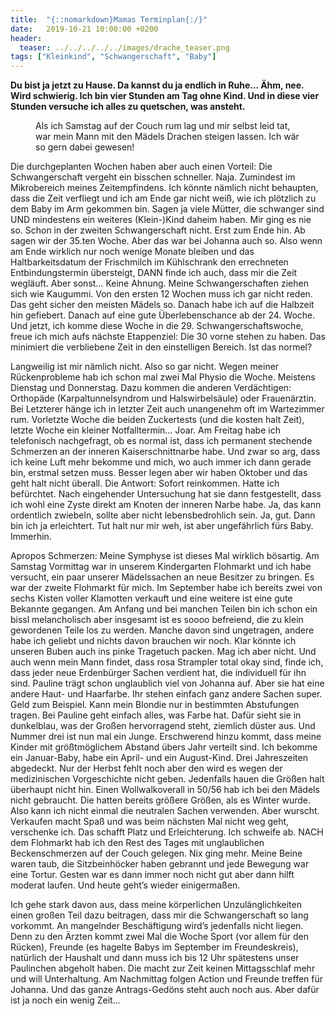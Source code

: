 ```yaml
---
title:  "{::nomarkdown}Mamas Terminplan{:/}"
date:   2019-10-21 10:00:00 +0200
header:
  teaser: ../../../../../images/drache_teaser.png
tags: ["Kleinkind", "Schwangerschaft", "Baby"]
---
```


**Du bist ja jetzt zu Hause. Da kannst du ja endlich in Ruhe... Ähm, nee. Wird schwierig. Ich bin vier Stunden am Tag ohne Kind. Und in diese vier Stunden versuche ich alles zu quetschen, was ansteht.**

<figure>
  <img src="../../../../../images/drache.png" alt="">
  <figcaption>Als ich Samstag auf der Couch rum lag und mir selbst leid tat, war mein Mann mit den Mädels Drachen steigen lassen. Ich wär so gern dabei gewesen!</figcaption>
</figure>

Die durchgeplanten Wochen haben aber auch einen Vorteil: Die Schwangerschaft vergeht ein bisschen schneller. Naja. Zumindest im Mikrobereich meines Zeitempfindens. Ich könnte nämlich nicht behaupten, dass die Zeit verfliegt und ich am Ende gar nicht weiß, wie ich plötzlich zu dem Baby im Arm gekommen bin. Sagen ja viele Mütter, die schwanger sind UND mindestens ein weiteres (Klein-)Kind daheim haben. Mir ging es nie so. Schon in der zweiten Schwangerschaft nicht. Erst zum Ende hin. Ab sagen wir der 35.ten Woche. Aber das war bei Johanna auch so. Also wenn am Ende wirklich nur noch wenige Monate bleiben und das Haltbarkeitsdatum der Frischmilch im Kühlschrank den errechneten Entbindungstermin übersteigt, DANN finde ich auch, dass mir die Zeit wegläuft. Aber sonst… Keine Ahnung. Meine Schwangerschaften ziehen sich wie Kaugummi. Von den ersten 12 Wochen muss ich gar nicht reden. Das geht sicher den meisten Mädels so. Danach habe ich auf die Halbzeit hin gefiebert. Danach auf eine gute Überlebenschance ab der 24. Woche. Und jetzt, ich komme diese Woche in die 29. Schwangerschaftswoche, freue ich mich aufs nächste Etappenziel: Die 30 vorne stehen zu haben. Das minimiert die verbliebene Zeit in den einstelligen Bereich. Ist das normel?

Langweilig ist mir nämlich nicht. Also so gar nicht. Wegen meiner Rückenprobleme hab ich schon mal zwei Mal Physio die Woche. Meistens Dienstag und Donnerstag. Dazu kommen die anderen Verdächtigen: Orthopäde (Karpaltunnelsyndrom und Halswirbelsäule) oder Frauenärztin. Bei Letzterer hänge ich in letzter Zeit auch unangenehm oft im Wartezimmer rum. Vorletzte Woche die beiden Zuckertests (und die kosten halt Zeit), letzte Woche ein kleiner Notfalltermin… Joar. Am Freitag habe ich telefonisch nachgefragt, ob es normal ist, dass ich permanent stechende Schmerzen an der inneren Kaiserschnittnarbe habe. Und zwar so arg, dass ich keine Luft mehr bekomme und mich, wo auch immer ich dann gerade bin, erstmal setzen muss. Besser legen aber wir haben Oktober und das geht halt nicht überall. Die Antwort: Sofort reinkommen. Hatte ich befürchtet. Nach eingehender Untersuchung hat sie dann festgestellt, dass ich wohl eine Zyste direkt am Knoten der inneren Narbe habe. Ja, das kann ordentlich zwiebeln, sollte aber nicht lebensbedrohlich sein. Ja, gut. Dann bin ich ja erleichtert. Tut halt nur mir weh, ist aber ungefährlich fürs Baby. Immerhin. 

Apropos Schmerzen: Meine Symphyse ist dieses Mal wirklich bösartig. Am Samstag Vormittag war in unserem Kindergarten Flohmarkt und ich habe versucht, ein paar unserer Mädelssachen an neue Besitzer zu bringen. Es war der zweite Flohmarkt für mich. Im September habe ich bereits zwei von sechs Kisten voller Klamotten verkauft und eine weitere ist eine gute Bekannte gegangen. Am Anfang und bei manchen Teilen bin ich schon ein bissl melancholisch aber insgesamt ist es soooo befreiend, die zu klein gewordenen Teile los zu werden. Manche davon sind ungetragen, andere habe ich geliebt und nichts davon brauchen wir noch. Klar könnte ich unseren Buben auch ins pinke Tragetuch packen. Mag ich aber nicht. Und auch wenn mein Mann findet, dass rosa Strampler total okay sind, finde ich, dass jeder neue Erdenbürger Sachen verdient hat, die individuell für ihn sind. Pauline trägt schon unglaublich viel von Johanna auf. Aber sie hat eine andere Haut- und Haarfarbe. Ihr stehen einfach ganz andere Sachen super. Geld zum Beispiel. Kann mein Blondie nur in bestimmten Abstufungen tragen. Bei Pauline geht einfach alles, was Farbe hat. Dafür sieht sie in dunkelblau, was der Großen hervorragend steht, ziemlich düster aus. Und Nummer drei ist nun mal ein Junge. Erschwerend hinzu kommt, dass meine Kinder mit größtmöglichem Abstand übers Jahr verteilt sind. Ich bekomme ein Januar-Baby, habe ein April- und ein August-Kind. Drei Jahreszeiten abgedeckt. Nur der Herbst fehlt noch aber den wird es wegen der medizinischen Vorgeschichte nicht geben. Jedenfalls hauen die Größen halt überhaupt nicht hin. Einen Wollwalkoverall in 50/56 hab ich bei den Mädels nicht gebraucht. Die hatten bereits größere Größen, als es Winter wurde. Also kann ich nicht einmal die neutralen Sachen verwenden. Aber wurscht. Verkaufen macht Spaß und was beim nächsten Mal nicht weg geht, verschenke ich. Das schafft Platz und Erleichterung. Ich schweife ab. NACH dem Flohmarkt hab ich den Rest des Tages mit unglaublichen Beckenschmerzen auf der Couch gelegen. Nix ging mehr. Meine Beine waren taub, die Sitzbeinhöcker haben gebrannt und jede Bewegung war eine Tortur. Gesten war es dann immer noch nicht gut aber dann hilft moderat laufen. Und heute geht’s wieder einigermaßen. 

Ich gehe stark davon aus, dass meine körperlichen Unzulänglichkeiten einen großen Teil dazu beitragen, dass mir die Schwangerschaft so lang vorkommt. An mangelnder Beschäftigung wird’s jedenfalls nicht liegen. Denn zu den Ärzten kommt zwei Mal die Woche Sport (vor allem für den Rücken), Freunde (es hagelte Babys im September im Freundeskreis), natürlich der Haushalt und dann muss ich bis 12 Uhr spätestens unser Paulinchen abgeholt haben. Die macht zur Zeit keinen Mittagsschlaf mehr und will Unterhaltung. Am Nachmittag folgen Action und Freunde treffen für Johanna. Und das ganze Antrags-Gedöns steht auch noch aus. Aber dafür ist ja noch ein wenig Zeit…   







  



  











 















 












   






































